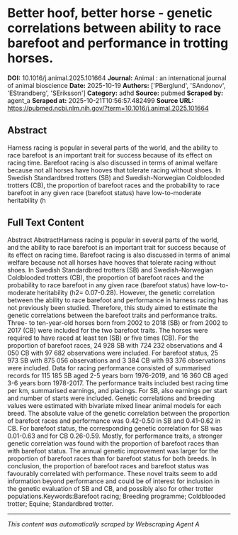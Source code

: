 # Better hoof, better horse - genetic correlations between ability to race barefoot and performance in trotting horses.

**DOI:** 10.1016/j.animal.2025.101664
**Journal:** Animal : an international journal of animal bioscience
**Date:** 2025-10-19
**Authors:** ['PBerglund', 'SAndonov', 'EStrandberg', 'SEriksson']
**Category:** adhd
**Source:** pubmed
**Scraped by:** agent_a
**Scraped at:** 2025-10-21T10:56:57.482499
**Source URL:** https://pubmed.ncbi.nlm.nih.gov/?term=10.1016/j.animal.2025.101664

## Abstract

Harness racing is popular in several parts of the world, and the ability to race barefoot is an important trait for success because of its effect on racing time. Barefoot racing is also discussed in terms of animal welfare because not all horses have hooves that tolerate racing without shoes. In Swedish Standardbred trotters (SB) and Swedish-Norwegian Coldblooded trotters (CB), the proportion of barefoot races and the probability to race barefoot in any given race (barefoot status) have low-to-moderate heritability (h

## Full Text Content

Abstract AbstractHarness racing is popular in several parts of the world, and the ability to race barefoot is an important trait for success because of its effect on racing time. Barefoot racing is also discussed in terms of animal welfare because not all horses have hooves that tolerate racing without shoes. In Swedish Standardbred trotters (SB) and Swedish-Norwegian Coldblooded trotters (CB), the proportion of barefoot races and the probability to race barefoot in any given race (barefoot status) have low-to-moderate heritability (h2= 0.07-0.28). However, the genetic correlation between the ability to race barefoot and performance in harness racing has not previously been studied. Therefore, this study aimed to estimate the genetic correlations between the barefoot traits and performance traits. Three- to ten-year-old horses born from 2002 to 2018 (SB) or from 2002 to 2017 (CB) were included for the two barefoot traits. The horses were required to have raced at least ten (SB) or five times (CB). For the proportion of barefoot races, 24 928 SB with 724 232 observations and 4 050 CB with 97 682 observations were included. For barefoot status, 25 973 SB with 875 056 observations and 3 384 CB with 93 376 observations were included. Data for racing performance consisted of summarised records for 115 185 SB aged 2-5 years born 1976-2019, and 16 360 CB aged 3-6 years born 1978-2017. The performance traits included best racing time per km, summarised earnings, and placings. For SB, also earnings per start and number of starts were included. Genetic correlations and breeding values were estimated with bivariate mixed linear animal models for each breed. The absolute value of the genetic correlation between the proportion of barefoot races and performance was 0.42-0.50 in SB and 0.41-0.62 in CB. For barefoot status, the corresponding genetic correlation for SB was 0.01-0.63 and for CB 0.26-0.59. Mostly, for performance traits, a stronger genetic correlation was found with the proportion of barefoot races than with barefoot status. The annual genetic improvement was larger for the proportion of barefoot races than for barefoot status for both breeds. In conclusion, the proportion of barefoot races and barefoot status was favourably correlated with performance. These novel traits seem to add information beyond performance and could be of interest for inclusion in the genetic evaluation of SB and CB, and possibly also for other trotter populations.Keywords:Barefoot racing; Breeding programme; Coldblooded trotter; Equine; Standardbred trotter.

---
*This content was automatically scraped by Webscraping Agent A*
